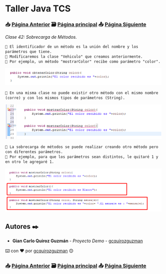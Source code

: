 # Taller Java TCS
### 📥 [Página Anterior](https://github.com/gcquirozguzman/java-tcs-202001/tree/TRUC100001) 🗃️ [Página principal](https://github.com/gcquirozguzman/java-tcs-202001) 📤 [Página Siguiente](https://github.com/gcquirozguzman/java-tcs-202001/tree/STRU100001)

_Clase 42: Sobrecarga de Métodos._

```
📢 El identificador de un método es la unión del nombre y los parámetros que tiene. 
📢 Modificaremos la clase "Vehiculo" que creamos anteriormente.
📢 Por ejemplo, un método "mostrarColor" recibe como parámetro "color".
```

![Error: imagen no ha sido cargada](https://github.com/gcquirozguzman/java-tcs-202001/blob/master/imagenes/SDM0100001_1.png)

```  
📢 En una misma clase no puede existir otro método con el mismo nombre (corre) y con los mismos tipos de parámetros (String).
```  

![Error: imagen no ha sido cargada](https://github.com/gcquirozguzman/java-tcs-202001/blob/master/imagenes/SDM0100001_2.png)

```  
📢 La sobrecarga de métodos se puede realizar creando otro método pero con diferentes parámetros.
📢 Por ejemplo, para que los parámetros sean distintos, le quitaré 1 y en otro le agregaré 1.
```  

![Error: imagen no ha sido cargada](https://github.com/gcquirozguzman/java-tcs-202001/blob/master/imagenes/SDM0100001_3.png)

## Autores ✒️

* **Gian Carlo Quiroz Guzmán** - *Proyecto Demo* - [gcquirozguzman](https://github.com/gcquirozguzman)

⌨️ con ❤️ por [gcquirozguzman](https://github.com/gcquirozguzman) 😊

### 📥 [Página Anterior](https://github.com/gcquirozguzman/java-tcs-202001/tree/TRUC100001) 🗃️ [Página principal](https://github.com/gcquirozguzman/java-tcs-202001) 📤 [Página Siguiente](https://github.com/gcquirozguzman/java-tcs-202001/tree/STRU100001)
